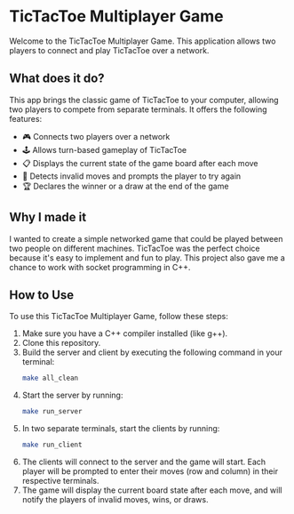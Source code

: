 # TicTacToe Multiplayer Game

Welcome to the TicTacToe Multiplayer Game. This application allows two players to connect and play TicTacToe over a network.

## What does it do?

This app brings the classic game of TicTacToe to your computer, allowing two players to compete from separate terminals. It offers the following features:

- 🎮 Connects two players over a network
- 🕹 Allows turn-based gameplay of TicTacToe
- 📋 Displays the current state of the game board after each move
- 🚫 Detects invalid moves and prompts the player to try again
- 🏆 Declares the winner or a draw at the end of the game

## Why I made it

I wanted to create a simple networked game that could be played between two people on different machines. TicTacToe was the perfect choice because it's easy to implement and fun to play. This project also gave me a chance to work with socket programming in C++.

## How to Use

To use this TicTacToe Multiplayer Game, follow these steps:

1. Make sure you have a C++ compiler installed (like g++).
2. Clone this repository.
3. Build the server and client by executing the following command in your terminal:
   ```sh
   make all_clean
   ```
4. Start the server by running:
   ```sh
   make run_server
   ```
5. In two separate terminals, start the clients by running:
   ```sh
   make run_client
   ```
6. The clients will connect to the server and the game will start. Each player will be prompted to enter their moves (row and column) in their respective terminals.
7. The game will display the current board state after each move, and will notify the players of invalid moves, wins, or draws.

